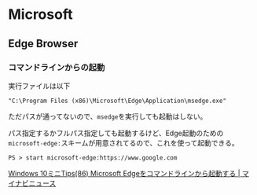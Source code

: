 # Microsoft

## Edge Browser

### コマンドラインからの起動

実行ファイルは以下

```
"C:\Program Files (x86)\Microsoft\Edge\Application\msedge.exe"
```

ただパスが通ってないので、`msedge`を実行しても起動はしない。

パス指定するかフルパス指定しても起動するけど、Edge起動のための`microsoft-edge:`スキームが用意されてるので、これを使って起動できる。

```
PS > start microsoft-edge:https://www.google.com
```

[Windows 10ミニTips(86) Microsoft Edgeをコマンドラインから起動する | マイナビニュース](https://news.mynavi.jp/article/win10tips-86/)
